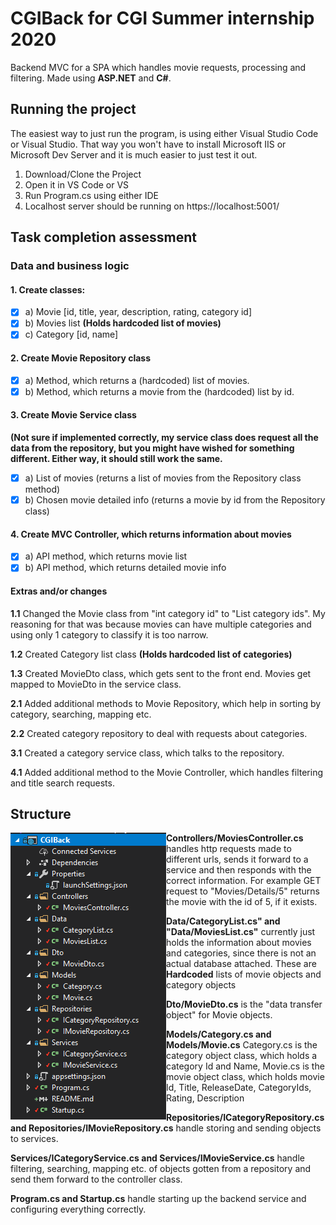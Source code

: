 # CGIBack for CGI Summer internship 2020
Backend MVC for a SPA which handles movie requests, processing and filtering.
Made using **ASP.NET** and **C#**.

## Running the project
The easiest way to just run the program, is using either Visual Studio Code or Visual Studio. 
That way you won't have to install Microsoft IIS or Microsoft Dev Server and it is much easier to just test it out.

1. Download/Clone the Project
2. Open it in VS Code or VS
3. Run Program.cs using either IDE
4. Localhost server should be running on https://localhost:5001/

## Task completion assessment
### Data and business logic
#### 1. Create classes:
- [x] a) Movie [id, title, year, description, rating, category id]
- [x] b) Movies list **(Holds hardcoded list of movies)**
- [x] c) Category [id, name]
#### 2. Create Movie Repository class
- [x] a) Method, which returns a (hardcoded) list of movies.
- [x] b) Method, which returns a movie from the (hardcoded) list by id.
#### 3. Create Movie Service class 
**(Not sure if implemented correctly, my service class does request all the data from the repository, but you might have wished for something different. Either way, it should still work the same.**
- [x] a) List of movies (returns a list of movies from the Repository class method)
- [x] b) Chosen movie detailed info (returns a movie by id from the Repository class)
#### 4. Create MVC Controller, which returns information about movies
- [x] a) API method, which returns movie list
- [x] b) API method, which returns detailed movie info
#### Extras and/or changes

**1.1** Changed the Movie class from "int category id" to "List<int> category ids". My reasoning for that was because movies can have multiple categories and using only 1 category to classify it is too narrow.
  
**1.2** Created Category list class **(Holds hardcoded list of categories)**

**1.3** Created MovieDto class, which gets sent to the front end. Movies get mapped to MovieDto in the service class.

**2.1** Added additional methods to Movie Repository, which help in sorting by category, searching, mapping etc.

**2.2** Created category repository to deal with requests about categories.

**3.1** Created a category service class, which talks to the repository.

**4.1** Added additional method to the Movie Controller, which handles filtering and title search requests.

## Structure

<img align="left" src="https://github.com/aneelm/images/blob/master/CGIInternship/backProjectStructure.png?raw=true">

**Controllers/MoviesController.cs** handles http requests made to different urls, sends it forward to a service and then responds with the correct information.
For example GET request to "Movies/Details/5" returns the movie with the id of 5, if it exists.

**Data/CategoryList.cs" and "Data/MoviesList.cs"** currently just holds the information about movies and categories, since there is not an actual database attached. These are **Hardcoded** lists of movie objects and category objects

**Dto/MovieDto.cs** is the "data transfer object" for Movie objects.

**Models/Category.cs and Models/Movie.cs** Category.cs is the category object class, which holds a category Id and Name, Movie.cs is the movie object class, which holds movie Id, Title, ReleaseDate, CategoryIds, Rating, Description

**Repositories/ICategoryRepository.cs and Repositories/IMovieRepository.cs** handle storing and sending objects to services.

**Services/ICategoryService.cs and Services/IMovieService.cs** handle filtering, searching, mapping etc. of objects gotten from a repository and send them forward to the controller class.

**Program.cs and Startup.cs** handle starting up the backend service and configuring everything correctly.
